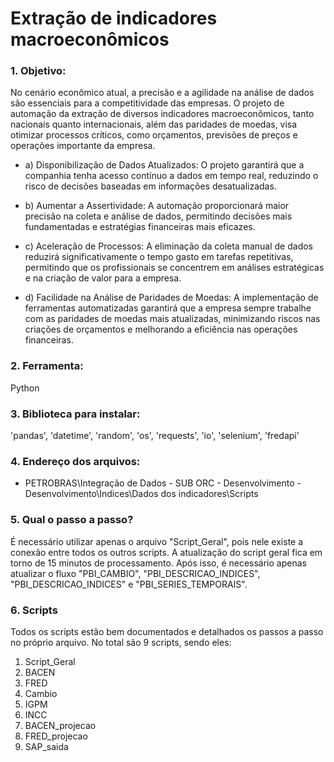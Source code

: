 # Extração de indicadores macroeconômicos

### 1. Objetivo: 
No cenário econômico atual, a precisão e a agilidade na análise de dados são essenciais para a competitividade das empresas. O projeto de automação da extração de diversos indicadores macroeconômicos, tanto nacionais quanto internacionais, além das paridades de moedas, visa otimizar processos críticos, como orçamentos, previsões de preços e operações importante da empresa.

- a) Disponibilização de Dados Atualizados: O projeto garantirá que a companhia tenha acesso contínuo a dados em tempo real, reduzindo o risco de decisões baseadas em informações desatualizadas.

- b) Aumentar a Assertividade: A automação proporcionará maior precisão na coleta e análise de dados, permitindo decisões mais fundamentadas e estratégias financeiras mais eficazes.
 
- c) Aceleração de Processos: A eliminação da coleta manual de dados reduzirá significativamente o tempo gasto em tarefas repetitivas, permitindo que os profissionais se concentrem em análises estratégicas e na criação de valor para a empresa.
    
- d) Facilidade na Análise de Paridades de Moedas: A implementação de ferramentas automatizadas garantirá que a empresa sempre trabalhe com as paridades de moedas mais atualizadas, minimizando riscos nas criações de orçamentos e melhorando a eficiência nas operações financeiras.

### 2. Ferramenta:
Python

### 3. Biblioteca para instalar:
'pandas', 'datetime', 'random', 'os', 'requests', 'io', 'selenium', 'fredapi'

### 4. Endereço dos arquivos:

- PETROBRAS\Integração de Dados - SUB ORC - Desenvolvimento - Desenvolvimento\Indices\Dados dos indicadores\Scripts

### 5. Qual o passo a passo? 
É necessário utilizar apenas o arquivo "Script_Geral", pois nele existe a conexão entre todos os outros scripts. A atualização do script geral fica em torno de 15 minutos de processamento. Após isso, é necessário apenas atualizar o fluxo "PBI_CAMBIO", "PBI_DESCRICAO_INDICES", "PBI_DESCRICAO_INDICES" e "PBI_SERIES_TEMPORAIS".

### 6. Scripts
Todos os scripts estão bem documentados e detalhados os passos a passo no próprio arquivo. No total são 9 scripts, sendo eles:
1. Script_Geral
2. BACEN
3. FRED
4. Cambio
5. IGPM
6. INCC
7. BACEN_projecao
8. FRED_projecao
9. SAP_saida

